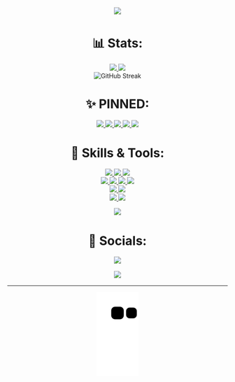 <h1 align="center">
  <a href="https://git.io/typing-svg">
    <img src="https://readme-typing-svg.herokuapp.com/?lines=console.log(%22Hello%2C%20World!%22);print(%22Hello%2C%20World!%22);printf(%22Hello%2C%20World!%22);fmt.Println(%22Hello%2C%20World!%22);println!(%22Hello%2C%20World!%22);cout%20%3C%3C%20%22Hello%2C%20World!%22&center=true&size=27&width=550">
  </a>
</h1>



<h1 align="center"> 📊 Stats: </h1>

<p align="center">
  <a href="https://github.com/anuraghazra/github-readme-stats">
    <img src="https://github-readme-stats.vercel.app/api?username=Saarcasmic&show_icons=true&bg_color=0d1117&text_color=FFF&border_color=444" >
  </a>
  <a href="https://github.com/anuraghazra/github-readme-stats">
    <img src="https://github-readme-stats.vercel.app/api/top-langs/?username=Saarcasmic&layout=compact&bg_color=0d1117&text_color=FFF&border_color=444" >
  </a>
  <br>
  <!-- Add GitHub Streak Stats -->
  <img src="https://github-readme-streak-stats.herokuapp.com/?user=Saarcasmic&theme=dark&background=0d1117&border=444" alt="GitHub Streak">
  <br>
  <!-- Add GitHub Activity Graph -->
<!--   <img src="https://activity-graph.herokuapp.com/graph?username=Saarcasmic&bg_color=0d1117&color=FFFFFF&line=4B8BBE&point=40C463&area=true&hide_border=true"> -->
</p>

<h1 align="center"> ✨ PINNED: </h1>
<p align="center">
  <a href="https://github.com/Saarcasmic/AskFinance">
    <img src="https://github-readme-stats.vercel.app/api/pin/?username=Saarcasmic&repo=vidverse&bg_color=0d1117&text_color=FFF&border_color=444">
  </a>
  <a href="https://github.com/Saarcasmic/HeartGuard-AI">
    <img src="https://github-readme-stats.vercel.app/api/pin/?username=Saarcasmic&repo=Food-Recipe&bg_color=0d1117&text_color=FFF&border_color=444">
  </a>
  <a href="https://github.com/Saarcasmic/FashionMatch">
    <img src="https://github-readme-stats.vercel.app/api/pin/?username=Saarcasmic&repo=Food-Recipe&bg_color=0d1117&text_color=FFF&border_color=444">
  </a>
  <a href="https://github.com/Saarcasmic/Food-Recipe">
    <img src="https://github-readme-stats.vercel.app/api/pin/?username=Saarcasmic&repo=Food-Recipe&bg_color=0d1117&text_color=FFF&border_color=444">
  </a>
  <a href="https://github.com/Saarcasmic/SaltnPepper">
    <img src="https://github-readme-stats.vercel.app/api/pin/?username=Saarcasmic&repo=Food-Recipe&bg_color=0d1117&text_color=FFF&border_color=444">
  </a>
</p>    

<h1 align="center"> 🔧 Skills & Tools: </h1>

<p align="center">
  <a href="https://www.python.org">
    <img src="https://img.shields.io/badge/Python-3776AB?style=for-the-badge&logo=python&logoColor=white">
  </a>
  <a href="https://fastapi.tiangolo.com/">
    <img src="https://img.shields.io/badge/FastAPI-009688?style=for-the-badge&logo=fastapi&logoColor=white">
  </a>
  <a href="https://razorpay.com/">
    <img src="https://img.shields.io/badge/Razorpay-02042B?style=for-the-badge&logo=razorpay&logoColor=white">
  </a>
  <br>
  <a href="https://www.cplusplus.com/doc/tutorial/">
    <img src="https://img.shields.io/badge/C%2B%2B-00599C?style=for-the-badge&logo=C%2B%2B&logoColor=white">
  </a>
  <a href="https://html.com/">
    <img src="https://img.shields.io/badge/HTML-E34F26?style=for-the-badge&logo=HTML5&logoColor=white">
  </a>
  <a href="https://www.w3schools.com/css/">
    <img src="https://img.shields.io/badge/CSS-1572B6?style=for-the-badge&logo=CSS3&logoColor=white">
  </a>
  <a href="https://www.javascript.com/">
    <img src="https://img.shields.io/badge/JavaScript-323330?style=for-the-badge&logo=javascript&logoColor=F7DF1E">
  </a>
  <br>
  <a href="https://nodejs.org/en/">
    <img src="https://img.shields.io/badge/NODE.JS-339933?style=for-the-badge&logo=Node.js&logoColor=white">
  </a>
  <a href="https://git-scm.com/">
    <img src="https://img.shields.io/badge/git-F05032?&style=for-the-badge&logo=git&logoColor=white">
  </a>
  <br>
  <a href="https://reactjs.org/">
    <img src="https://img.shields.io/badge/react-61DAFB?&style=for-the-badge&logo=react&logoColor=121212">
  </a>
  <a href="https://expressjs.com/">
    <img src="https://img.shields.io/badge/express.js-000000?&style=for-the-badge&logo=Express&logoColor=white">
  </a>
</p>

<!-- Add Trophies -->
<p align="center">
  <img src="https://github-profile-trophy.vercel.app/?username=Saarcasmic&theme=darkhub&no-frame=true&column=7">
</p>

<h1 align="center"> 🤝 Socials: </h1>
<p align="center">
  <a href="www.linkedin.com/in/saarcasmic">
    <img src="https://img.shields.io/badge/linkedin-0A66C2?&style=for-the-badge&logo=linkedin&logoColor=white">
  </a>
</p>

<!-- Add coding activity metrics -->
<p align="center">
  <img src="https://wakatime.com/share/@Saarcasmic/d757c83d-c3a9-424e-86f1-ce88190c9840.svg" height="400">
</p>

<hr>

<!-- Add snake animation -->
<p align="center">
  <img src="https://github.com/Saarcasmic/Saarcasmic/blob/output/github-contribution-grid-snake.svg">
</p>
